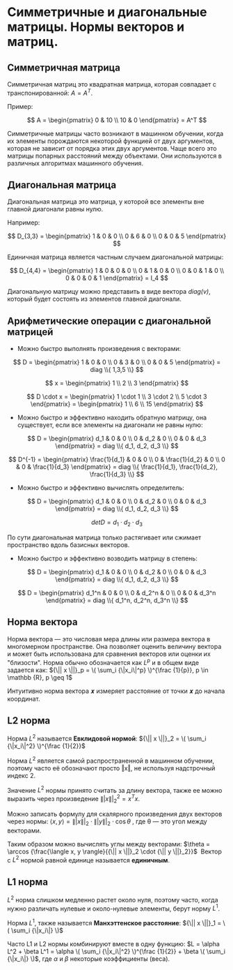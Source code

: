 # Симметричные и диагональные матрицы. Нормы векторов и матриц.
## Симметричная матрица 
Симметричная матриц это квадратная матрица, которая совпадает с транспонированной: $A = A^T$.

Пример:

$$
A = 
    \begin{pmatrix}
      0 & 10 \\
      10 & 0
    \end{pmatrix} = A^T
$$

Симметричные матрицы часто возникают в машинном обучении, когда их элементы порождаются некоторой функцией от двух аргументов, 
которая не зависит от порядка этих двух аргументов. Чаще всего это матрицы попарных расстояний между объектами. 
Они используются в различных алгоритмах машинного обучения.

## Диагональная матрица
Диагональная матрица это матрица, у которой все элементы вне главной диагонали равны нулю.

Например:

$$
D_{3,3} = 
    \begin{pmatrix}
      1 & 0 & 0 \\
      0 & 6 & 0 \\
      0 & 0 & 5
    \end{pmatrix}
$$

Единичная матрица является частным случаем диагональной матрицы:

$$
D_{4,4} = 
    \begin{pmatrix}
      1 & 0 & 0 & 0 \\
      0 & 1 & 0 & 0 \\
      0 & 0 & 1 & 0 \\
      0 & 0 & 0 & 1
    \end{pmatrix} = I_4
$$

Диагональную матрицу можно представить в виде вектора *diag(v)*, который будет состоять из элементов главной диагонали. 

## Арифметические операции с диагональной матрицей
- Можно быстро выполнять произведения с векторами:

$$
D = 
    \begin{pmatrix}
      1 & 0 & 0 \\
      0 & 3 & 0 \\
      0 & 0 & 5
    \end{pmatrix} = diag \\{ 1,3,5 \\}
$$

$$
x = 
   \begin{pmatrix}
      1 \\
      2 \\
      3
    \end{pmatrix}
$$

$$
D \cdot x =
     \begin{pmatrix}
      1 \cdot 1 \\
      3 \cdot 2 \\
      5 \cdot 3
    \end{pmatrix} =
    \begin{pmatrix}
      1 \\
      6 \\
      15
    \end{pmatrix}
$$

- Можно быстро и эффективно находить обратную матрицу, она существует, если все элементы на диагонали не равны нулю:

$$
D = 
    \begin{pmatrix}
      d_1 & 0 & 0 \\
      0 & d_2 & 0 \\
      0 & 0 & d_3
    \end{pmatrix} = diag \\{ d_1, d_2, d_3 \\}
$$

$$
D^{-1} = 
    \begin{pmatrix}
      \frac{1}{d_1} & 0 & 0 \\
      0 & \frac{1}{d_2} & 0 \\
      0 & 0 & \frac{1}{d_3}
    \end{pmatrix} = diag \\{ \frac{1}{d_1}, \frac{1}{d_2}, \frac{1}{d_3} \\}
$$

- Можно быстро и эффективно вычислять определитель:

$$
D = 
    \begin{pmatrix}
      d_1 & 0 & 0 \\
      0 & d_2 & 0 \\
      0 & 0 & d_3
    \end{pmatrix} = diag \\{ d_1, d_2, d_3 \\}
$$

$$
det D = d_1 \cdot d_2 \cdot d_3
$$

По сути диагональная матрица только растягивает или сжимает пространство вдоль базисных векторов.

- Можно быстро и эффективно возводить матрицу в степень:

$$
D = 
    \begin{pmatrix}
      d_1 & 0 & 0 \\
      0 & d_2 & 0 \\
      0 & 0 & d_3
    \end{pmatrix} = diag \\{ d_1, d_2, d_3 \\}
$$

$$
D = 
    \begin{pmatrix}
      d_1^n & 0 & 0 \\
      0 & d_2^n & 0 \\
      0 & 0 & d_3^n
    \end{pmatrix} = diag \\{ d_1^n, d_2^n, d_3^n \\}
$$

## Норма вектора
Норма вектора — это числовая мера длины или размера вектора в многомерном пространстве. 
Она позволяет оценить величину вектора и может быть использована для сравнения векторов или оценки их "близости".
Норма обычно обозначается как $L^p$ и в общем виде задается как: ${\|| x \||}_p = \( \sum_i {\|x_i\|^p} \)^{\frac {1}{p}}, p \in \mathbb {R}, p \geq 1$

Интуитивно норма вектора 𝒙 измеряет расстояние от точки 𝒙 до начала координат.

## L2 норма
Норма $L^2$ называется **Евклидовой нормой**: ${\|| x \||}_2 = \( \sum_i {\|x_i\|^2} \)^{\frac {1}{2}}$

Норма $L^2$ является самой распространенной в машинном обучении, поэтому часто её обозначают просто ‖x‖, не используя надстрочный индекс 2.

Значение $L^2$ нормы принято считать за длину вектора, также ее можно выразить через произведение ${\|| x \||}_2^2 = x^T x$.

Можно записать формулу для скалярного произведения двух векторов через нормы:
$\langle x, y \rangle= {\|| x \||}_2 \cdot {\|| y \||}_2 \cdot \cos \theta$ , где θ — это угол между векторами.

Таким образом можно вычислять углы между векторами:
$\theta = \arccos {\frac{\langle x, y \rangle}{{\|| x \||}_2 \cdot {\|| y \||}_2}}$
​
Вектор с $L^2$ нормой равной единице называется **единичным**.

## L1 норма
$L^2$ норма слишком медленно растет около нуля, поэтому часто, когда нужно различать нулевые и около-нулевые элементы, берут норму $L^1$.

Норма $L^1$, также называется **Манхэттенское расстояние**:
${\|| x \||}_1 = \( \sum_i {\|x_i\|} \)$

Часто L1 и L2 нормы комбинируют вместе в одну функцию:
$L = \alpha L^2 + \beta L^1 = \alpha \( \sum_i {\|x_i\|^2} \)^{\frac {1}{2}} + \beta \( \sum_i {\|x_i\|} \)$, где $\alpha$ и $\beta$ некоторые коэффициенты (веса).
